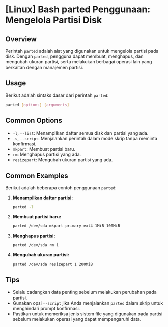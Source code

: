 # [Linux] Bash parted Penggunaan: Mengelola Partisi Disk

## Overview
Perintah `parted` adalah alat yang digunakan untuk mengelola partisi pada disk. Dengan `parted`, pengguna dapat membuat, menghapus, dan mengubah ukuran partisi, serta melakukan berbagai operasi lain yang berkaitan dengan manajemen partisi.

## Usage
Berikut adalah sintaks dasar dari perintah `parted`:

```bash
parted [options] [arguments]
```

## Common Options
- `-l`, `--list`: Menampilkan daftar semua disk dan partisi yang ada.
- `-s`, `--script`: Menjalankan perintah dalam mode skrip tanpa meminta konfirmasi.
- `mkpart`: Membuat partisi baru.
- `rm`: Menghapus partisi yang ada.
- `resizepart`: Mengubah ukuran partisi yang ada.

## Common Examples
Berikut adalah beberapa contoh penggunaan `parted`:

1. **Menampilkan daftar partisi:**
   ```bash
   parted -l
   ```

2. **Membuat partisi baru:**
   ```bash
   parted /dev/sda mkpart primary ext4 1MiB 100MiB
   ```

3. **Menghapus partisi:**
   ```bash
   parted /dev/sda rm 1
   ```

4. **Mengubah ukuran partisi:**
   ```bash
   parted /dev/sda resizepart 1 200MiB
   ```

## Tips
- Selalu cadangkan data penting sebelum melakukan perubahan pada partisi.
- Gunakan opsi `--script` jika Anda menjalankan `parted` dalam skrip untuk menghindari prompt konfirmasi.
- Pastikan untuk memeriksa jenis sistem file yang digunakan pada partisi sebelum melakukan operasi yang dapat mempengaruhi data.